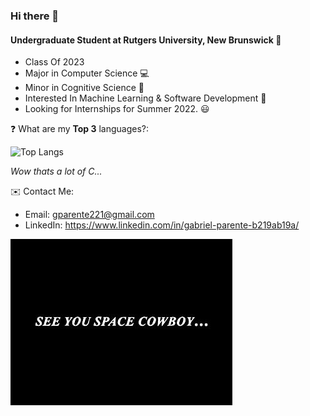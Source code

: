 ### Hi there 👋

#### Undergraduate Student at Rutgers University, New Brunswick  🏫
* Class Of 2023
* Major in Computer Science 💻
* Minor in Cognitive Science 🧠
* Interested In Machine Learning & Software Development 🤖
* Looking for Internships for Summer 2022. 😃


❓ What are my **Top 3** languages?:

![Top Langs](https://github-readme-stats.vercel.app/api/top-langs/?username=gabepar123&layout=compact&langs_count=3)

*Wow thats a lot of C...*

✉️ Contact Me:
* Email: gparente221@gmail.com
* LinkedIn: https://www.linkedin.com/in/gabriel-parente-b219ab19a/

![See you Space Cowboy...](https://github.com/gabepar123/gabepar123/blob/main/space%20cowboy.jpg)
